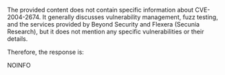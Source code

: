 The provided content does not contain specific information about CVE-2004-2674. It generally discusses vulnerability management, fuzz testing, and the services provided by Beyond Security and Flexera (Secunia Research), but it does not mention any specific vulnerabilities or their details.

Therefore, the response is:

NOINFO